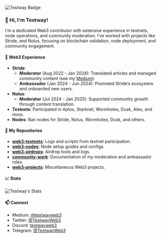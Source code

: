 ![Testway Badge](https://img.shields.io/badge/Testway-Web3%20Contributor-4078C0?style=for-the-badge&logo=github&logoColor=white&logoSize=auto&labelColor=333333&cacheSeconds=3600&link=https://github.com/TestwayWeb3)

### 👋 Hi, I'm Testway!

I'm a dedicated Web3 contributor with extensive experience in testnets, node operations, and community moderation. I’ve worked with projects like Stride, and Nolus, focusing on blockchain validation, node deployment, and community engagement.

#### 💼 Web3 Experience
- **Stride**:
  - **Moderator** (Aug 2022 - Jan 2024): Translated articles and managed community content (see my [Medium](https://medium.com/@testwayweb3)).
  - **Ambassador** (Jan 2024 - Jun 2024): Promoted Stride’s ecosystem and onboarded new users.
- **Nolus**:
  - **Moderator** (Jul 2024 - Jan 2025): Supported community growth through content translation.
- **Testnets**: Participated in Aptos, Starknet, Wormholes, Dusk, Aleo, and more.
- **Nodes**: Ran nodes for Stride, Nolus, Wormholes, Dusk, and others.

#### 📂 My Repositories
- **[web3-testnets](https://github.com/TestwayWeb3/web3-testnets)**: Logs and scripts from testnet participation.
- **[web3-nodes](https://github.com/TestwayWeb3/web3-nodes)**: Node setup guides and configs.
- **[web3-airdrops](https://github.com/TestwayWeb3/web3-airdrops)**: Airdrop tools and logs.
- **[community-work](https://github.com/TestwayWeb3/community-work)**: Documentation of my moderation and ambassador roles.
- **[web3-projects](https://github.com/TestwayWeb3/web3-projects)**: Miscellaneous Web3 projects.

#### 📈 Stats
![Testway's Stats]([https://github-readme-stats.vercel.app/api?username=TestwayWeb3&show_icons=true&theme=radical])

#### 📫 Connect
- Medium: [@testwayweb3](https://medium.com/@testwayweb3)
- Twitter: [@TestwayWeb3](https://twitter.com/TestwayWeb3)
- Discord: [testwayweb3](https://discordapp.com/users/1002088324053340208)
- Telegram: [@TestwayWeb3](https://t.me/TestwayWeb3)
